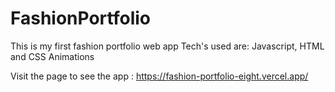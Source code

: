 # FashionPortfolio

This is my first fashion portfolio web app
Tech's used are: Javascript, HTML and CSS Animations

Visit the page to see the app : https://fashion-portfolio-eight.vercel.app/
